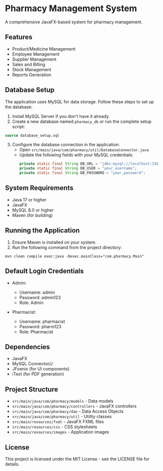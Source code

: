 # Pharmacy Management System

A comprehensive JavaFX-based system for pharmacy management.

## Features

- Product/Medicine Management
- Employee Management
- Supplier Management
- Sales and Billing
- Stock Management
- Reports Generation

## Database Setup

The application uses MySQL for data storage. Follow these steps to set up the database:

1. Install MySQL Server if you don't have it already.
2. Create a new database named `pharmacy_db` or run the complete setup script:

```sql
source database_setup.sql
```

3. Configure the database connection in the application:
   - Open `src/main/java/com/pharmacy/util/DatabaseConnector.java`
   - Update the following fields with your MySQL credentials:
     ```java
     private static final String DB_URL = "jdbc:mysql://localhost:3306/pharmacy_db";
     private static final String DB_USER = "your_username";
     private static final String DB_PASSWORD = "your_password";
     ```

## System Requirements

- Java 17 or higher
- JavaFX
- MySQL 8.0 or higher
- Maven (for building)

## Running the Application

1. Ensure Maven is installed on your system.
2. Run the following command from the project directory:

```
mvn clean compile exec:java -Dexec.mainClass="com.pharmacy.Main"
```

## Default Login Credentials

- Admin:
  - Username: admin
  - Password: admin123
  - Role: Admin

- Pharmacist:
  - Username: pharmacist
  - Password: pharm123
  - Role: Pharmacist

## Dependencies

- JavaFX
- MySQL Connector/J
- JFoenix (for UI components)
- iText (for PDF generation)

## Project Structure

- `src/main/java/com/pharmacy/models` - Data models
- `src/main/java/com/pharmacy/controllers` - JavaFX controllers
- `src/main/java/com/pharmacy/dao` - Data Access Objects
- `src/main/java/com/pharmacy/util` - Utility classes
- `src/main/resources/fxml` - JavaFX FXML files
- `src/main/resources/css` - CSS stylesheets
- `src/main/resources/images` - Application images

## License

This project is licensed under the MIT License - see the LICENSE file for details. 